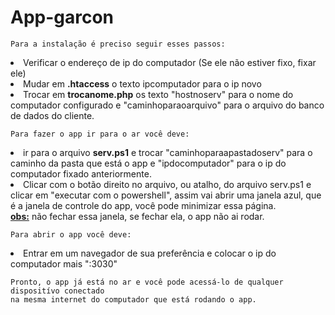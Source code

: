 # App-garcon

    Para a instalação é preciso seguir esses passos:

<li> Verificar o endereço de ip do computador (Se ele não estiver fixo, fixar ele)</li>
<li> Mudar em <b>.htaccess</b> o texto ipcomputador para o ip novo</li>
<li> Trocar em <b>trocanome.php</b> os texto "hostnoserv" para o nome do computador configurado e "caminhoparaoarquivo" para o arquivo do banco de dados do cliente.</li>

    Para fazer o app ir para o ar você deve:

<li> ir para o arquivo <b>serv.ps1</b> e trocar "caminhoparaapastadoserv" para o caminho da pasta que está o app e "ipdocomputador" para o ip do computador fixado anteriormente.</li>
<li> Clicar com o botão direito no arquivo, ou atalho, do arquivo serv.ps1 e clicar em "executar com o powershell", assim vai abrir uma janela azul, que é a janela de controle do app, você pode minimizar essa página.</li>
<u><b>obs:</b></u> não fechar essa janela, se fechar ela, o app não ai rodar.

    Para abrir o app você deve:
<li>Entrar em um navegador de sua preferência e colocar o ip do computador mais ":3030"</li>

    Pronto, o app já está no ar e você pode acessá-lo de qualquer dispositívo conectado
    na mesma internet do computador que está rodando o app.
